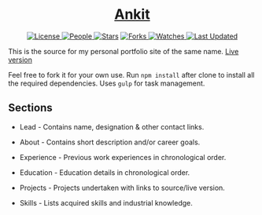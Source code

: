<div align = "center">

<h1><a href="https://2kabhishek.github.io/2kabhishek.github.io">Ankit</a></h1>

<a href="https://github.com/2KAbhishek/2kabhishek.github.io/blob/main/LICENSE">
<img alt="License" src="https://img.shields.io/github/license/2kabhishek/2kabhishek.github.io?style=flat&color=eee&label="> </a>

<a href="https://github.com/2KAbhishek/2kabhishek.github.io/graphs/contributors">
<img alt="People" src="https://img.shields.io/github/contributors/2kabhishek/2kabhishek.github.io?style=flat&color=ffaaf2&label=People"> </a>

<a href="https://github.com/2KAbhishek/2kabhishek.github.io/stargazers">
<img alt="Stars" src="https://img.shields.io/github/stars/2kabhishek/2kabhishek.github.io?style=flat&color=98c379&label=Stars"></a>

<a href="https://github.com/2KAbhishek/2kabhishek.github.io/network/members">
<img alt="Forks" src="https://img.shields.io/github/forks/2kabhishek/2kabhishek.github.io?style=flat&color=66a8e0&label=Forks"> </a>

<a href="https://github.com/2KAbhishek/2kabhishek.github.io/watchers">
<img alt="Watches" src="https://img.shields.io/github/watchers/2kabhishek/2kabhishek.github.io?style=flat&color=f5d08b&label=Watches"> </a>

<a href="https://github.com/2KAbhishek/2kabhishek.github.io/pulse">
<img alt="Last Updated" src="https://img.shields.io/github/last-commit/2kabhishek/2kabhishek.github.io?style=flat&color=e06c75&label="> </a>

</div>

This is the source for my personal portfolio site of the same name.
[Live version](https://2kabhishek.github.io)

Feel free to fork it for your own use.
Run `npm install` after clone to install all the required dependencies. Uses `gulp` for task management.

## Sections

- Lead - Contains name, designation & other contact links.

- About - Contains short description and/or career goals.

- Experience - Previous work experiences in chronological order.

- Education - Education details in chronological order.

- Projects - Projects undertaken with links to source/live version.

- Skills - Lists acquired skills and industrial knowledge.
